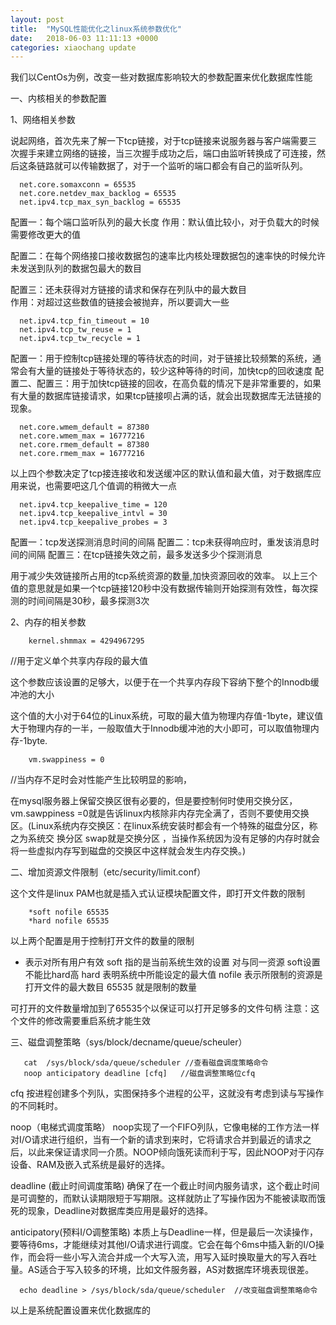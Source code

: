 ```yaml
---
layout: post
title:  "MySQL性能优化之linux系统参数优化"
date:   2018-06-03 11:11:13 +0000
categories: xiaochang update
---
```


我们以CentOs为例，改变一些对数据库影响较大的参数配置来优化数据库性能

一、内核相关的参数配置

1、网络相关参数

说起网络，首次先来了解一下tcp链接，对于tcp链接来说服务器与客户端需要三次握手来建立网络的链接，当三次握手成功之后，端口由监听转换成了可连接，然
后这条链路就可以传输数据了，对于一个监听的端口都会有自己的监听队列。

      net.core.somaxconn = 65535   
      net.core.netdev_max_backlog = 65535
      net.ipv4.tcp_max_syn_backlog = 65535
      
   配置一：每个端口监听队列的最大长度
   作用：默认值比较小，对于负载大的时候需要修改更大的值

   配置二：在每个网络接口接收数据包的速率比内核处理数据包的速率快的时候允许未发送到队列的数据包最大的数目
     
   配置三：还未获得对方链接的请求和保存在列队中的最大数目    
   作用：对超过这些数值的链接会被抛弃，所以要调大一些 
      
      
      net.ipv4.tcp_fin_timeout = 10 
      net.ipv4.tcp_tw_reuse = 1
      net.ipv4.tcp_tw_recycle = 1
      
   配置一：用于控制tcp链接处理的等待状态的时间，对于链接比较频繁的系统，通常会有大量的链接处于等待状态的，较少这种等待的时间，加快tcp的回收速度
   配置二、配置三：用于加快tcp链接的回收，在高负载的情况下是非常重要的，如果有大量的数据库链接请求，如果tcp链接呗占满的话，就会出现数据库无法链接的现象。
    
    
      net.core.wmem_default = 87380
      net.core.wmem_max = 16777216
      net.core.rmem_default = 87380
      net.core.rmem_max = 16777216
      
   以上四个参数决定了tcp接连接收和发送缓冲区的默认值和最大值，对于数据库应用来说，也需要吧这几个值调的稍微大一点
   
      
      net.ipv4.tcp_keepalive_time = 120   
      net.ipv4.tcp_keepalive_intvl = 30  
      net.ipv4.tcp_keepalive_probes = 3  
      
   配置一：tcp发送探测消息时间的间隔
   配置二：tcp未获得响应时，重发该消息时间的间隔
   配置三：在tcp链接失效之前，最多发送多少个探测消息
      
   用于减少失效链接所占用的tcp系统资源的数量,加快资源回收的效率。
   以上三个值的意思就是如果一个tcp链接120秒中没有数据传输则开始探测有效性，每次探测的时间间隔是30秒，最多探测3次
    
    
 2、内存的相关参数
      
        kernel.shmmax = 4294967295  
      
   //用于定义单个共享内存段的最大值 
     
   这个参数应该设置的足够大，以便于在一个共享内存段下容纳下整个的Innodb缓冲池的大小
    
   这个值的大小对于64位的Linux系统，可取的最大值为物理内存值-1byte，建议值大于物理内存的一半，一般取值大于Innodb缓冲池的大小即可，可以取值物理内存-1byte.

        vm.swappiness = 0  
        
   //当内存不足时会对性能产生比较明显的影响，  
    
   在mysql服务器上保留交换区很有必要的，但是要控制何时使用交换分区，vm.sawppiness =0就是告诉linux内核除非内存完全满了，否则不要使用交换区。(Linux系统内存交换区：在linux系统安装时都会有一个特殊的磁盘分区，称之为系统交
换分区  swap就是交换分区 ，当操作系统因为没有足够的内存时就会将一些虚拟内存写到磁盘的交换区中这样就会发生内存交换。)
    
 
二、增加资源文件限制（etc/security/limit.conf）
    
   这个文件是linux PAM也就是插入式认证模块配置文件，即打开文件数的限制

        *soft nofile 65535
        *hard nofile 65535 
        
   以上两个配置是用于控制打开文件的数量的限制

   * 表示对所有用户有效
   soft     指的是当前系统生效的设置         对与同一资源 soft设置不能比hard高
   hard     表明系统中所能设定的最大值
   nofile   表示所限制的资源是打开文件的最大数目
   65535    就是限制的数量

  可打开的文件数量增加到了65535个以保证可以打开足够多的文件句柄
  注意：这个文件的修改需要重启系统才能生效
  
三、磁盘调整策略（sys/block/decname/queue/scheuler）

       cat  /sys/block/sda/queue/scheduler //查看磁盘调度策略命令
       noop anticipatory deadline [cfq]   //磁盘调整策略位cfq
       
 cfq  按进程创建多个列队，实图保持多个进程的公平，这就没有考虑到读与写操作的不同耗时。
 
 noop（电梯式调度策略） noop实现了一个FIFO列队，它像电梯的工作方法一样对I/O请求进行组织，当有一个新的请求到来时，它将请求合并到最近的请求之后，以此来保证请求同一介质。NOOP倾向饿死读而利于写，因此NOOP对于闪存设备、RAM及嵌入式系统是最好的选择。
 
 deadline (截止时间调度策略) 确保了在一个截止时间内服务请求，这个截止时间是可调整的，而默认读期限短于写期限。这样就防止了写操作因为不能被读取而饿死的现象，Deadline对数据库类应用是最好的选择。

 anticipatory(预料I/O调整策略)  本质上与Deadline一样，但是最后一次读操作，要等待6ms，才能继续对其他I/O请求进行调度。它会在每个6ms中插入新的I/O操作，而会将一些小写入流合并成一个大写入流，用写入延时换取量大的写入吞吐
量。AS适合于写入较多的环境，比如文件服务器，AS对数据库环境表现很差。


      echo deadline > /sys/block/sda/queue/scheduler  //改变磁盘调整策略命令
      
      
      
以上是系统配置设置来优化数据库的
      
